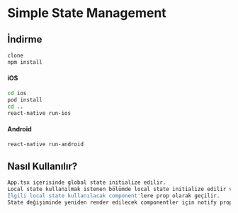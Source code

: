 # Simple State Management 


## İndirme 
```bash
clone
npm install
```

#### iOS
```bash
cd ios
pod install
cd ..
react-native run-ios
```

#### Android
```bash
react-native run-android
```

## Nasıl Kullanılır?

```bash
App.tsx içerisinde global state initialize edilir.
Local state kullanılmak istenen bölümde local state initialize edilir ve addState metodu ile global state'e eklenir.
İlgili local state kullanılacak component'lere prop olarak geçilir.
State değişiminde yeniden render edilecek componentler için notify prop'u da ilgili component'e eklenir.

```
